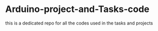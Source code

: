 # Arduino-project-and-Tasks-code
this is a dedicated repo for all the codes used in the tasks and projects
